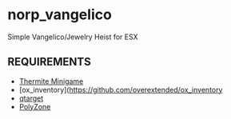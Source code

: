 # norp_vangelico
Simple Vangelico/Jewelry Heist for ESX
 
## REQUIREMENTS
* [Thermite Minigame](https://github.com/nightowlsrp/memorygame)
* [ox_inventory](https://github.com/overextended/ox_inventory
* [qtarget](https://github.com/overextended/qtarget)
* [PolyZone](https://github.com/mkafrin/PolyZone)
